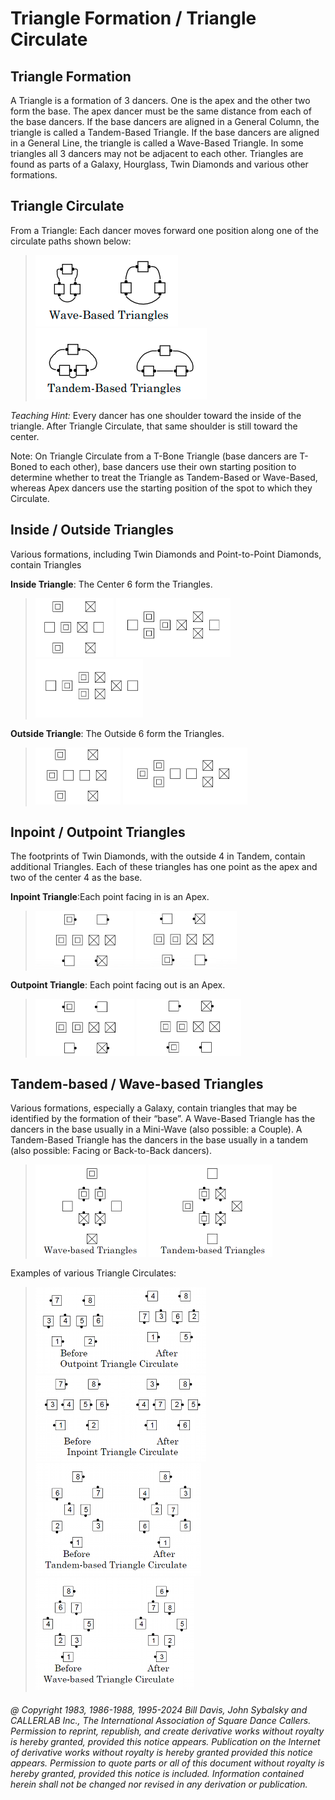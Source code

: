 
# Triangle Formation / Triangle Circulate

## Triangle Formation

A Triangle is a formation of 3 dancers. 
One is the apex and the other two form the base.
The apex dancer must be the same distance from each of the base dancers.
If the base dancers are aligned in a General Column, 
the triangle is called a Tandem-Based Triangle. If the base
dancers are aligned in a General Line, 
the triangle is called a Wave-Based Triangle. In some triangles all 3
dancers may not be adjacent to each other. 
Triangles are found as parts of a Galaxy,
Hourglass, Twin Diamonds and various other formations.

## Triangle Circulate
From a Triangle: Each dancer moves forward one position
along one of the circulate paths shown below:

> 
> ![alt](triangle_circulate_1a.png)
> ![alt](triangle_circulate_1b.png)
> 

*Teaching Hint:* Every dancer has one shoulder toward the
inside of the triangle. After Triangle Circulate, that same
shoulder is still toward the center.

Note: On Triangle Circulate from a T-Bone Triangle 
(base dancers are T-Boned to each other), base dancers
use their own starting position to determine whether to treat the Triangle
as Tandem-Based or Wave-Based,
whereas Apex dancers use the starting position of the spot
to which they Circulate.

## Inside / Outside Triangles
Various formations, including Twin Diamonds and Point-to-Point Diamonds,
contain Triangles

**Inside Triangle**: The Center 6 form the Triangles.

> 
> ![alt](triangle_1a.png)
> ![alt](triangle_1b.png)
> ![alt](triangle_1c.png)
> 

**Outside Triangle**: The Outside 6 form the Triangles.

> 
> ![alt](triangle_2a.png)
> ![alt](triangle_2b.png)
> 

## Inpoint / Outpoint Triangles
The footprints of Twin Diamonds, with the outside 4 in Tandem, 
contain additional Triangles. Each of
these triangles has one point as the apex and two of the center 4 as the base.

**Inpoint Triangle**:Each point facing in is an Apex.

> 
> ![alt](triangle_3a.png)
> ![alt](triangle_3b.png)
> 

**Outpoint Triangle**: Each point facing out is an Apex.

> 
> ![alt](triangle_4a.png)
> ![alt](triangle_4b.png)
> 

## Tandem-based / Wave-based Triangles
Various formations, especially a Galaxy, contain triangles that may be
identified by the formation of their “base”. A Wave-Based Triangle has
the dancers in the base usually in a Mini-Wave (also possible: a
Couple). A Tandem-Based Triangle has the dancers in the base usually in
a tandem (also possible: Facing or Back-to-Back dancers).

> 
> ![alt](triangle_5a.png)
> ![alt](triangle_5b.png)
> 

Examples of various Triangle Circulates:

> 
> ![alt](triangle_6a.png)
> ![alt](triangle_6b.png)
> ![alt](triangle_6c.png)
> ![alt](triangle_6d.png)
> 

###### @ Copyright 1983, 1986-1988, 1995-2024 Bill Davis, John Sybalsky and CALLERLAB Inc., The International Association of Square Dance Callers. Permission to reprint, republish, and create derivative works without royalty is hereby granted, provided this notice appears. Publication on the Internet of derivative works without royalty is hereby granted provided this notice appears. Permission to quote parts or all of this document without royalty is hereby granted, provided this notice is included. Information contained herein shall not be changed nor revised in any derivation or publication.
